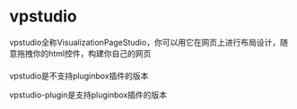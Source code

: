 # vpstudio
vpstudio全称VisualizationPageStudio，你可以用它在网页上进行布局设计，随意拖拽你的html控件，构建你自己的网页
####
vpstudio是不支持pluginbox插件的版本

vpstudio-plugin是支持pluginbox插件的版本
